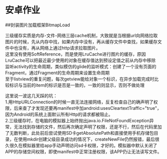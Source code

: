 # 安卓作业

##封装图片加载框架BitmapLoad  

三级缓存实质是内存-文件-网络三层cache机制，大致就是当根据url向网络拉取图片的时候，先从内存中找，如果内存中没有，再从缓存文件中查找，如果缓存文件中也没有，再从网络上通过http请求拉取图片。  
这里没有使用SoftReference，而是使用LruCache进行图片的缓存，原因LruCache可以把最近最少使用的对象在缓存值达到预设定值之前从内存中移除  
监听activity的生命周期，类似模仿的glide的监听模式：创建了一个没有页面的Fragment，通过Fragment的生命周期来设置生命周期  
至于listview的重复问题，每次getview能给对象一个标识，在异步加载完成时比较标识与当前的item的标识是否是一致的，一致的则显示，否则不做处理  

这里说一波这几天踩的坑：  
1.用HttpURLConnection的时候一直无法连接网络，反复检查自己的确声明了权限，后来查了才发现还要再manifest中加android:usesCleartextTraffic="true"，因为Android的系统上面默认所有Http的请求都被阻止。  
2.三级缓存时，在电脑的模拟器上始终抛出java.io.FileNotFoundException异常，无法找到存储的文件，然后再次确定声明了权限，还是不行，然后在代码里加了无数判断，此处前后尝试使用SD卡getAbsolutePath和直接使用手机存储包目录，在使用mkdir创建父级目录成功的情况下，createNewFile仍然报错，最后很久很久在模拟器里给app手动声明访问sd卡权限，才好的。模拟器中默认关闭了APP的存储空间权限，即使manifest中正常注册权限，该APP仍让无法读写文件。
